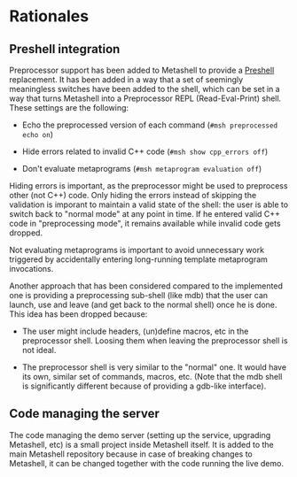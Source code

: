 # Rationales

## Preshell integration

Preprocessor support has been added to Metashell to provide a
[Preshell](https://github.com/sabel83/preshell) replacement. It has been added
in a way that a set of seemingly meaningless switches have been added to the
shell, which can be set in a way that turns Metashell into a Preprocessor REPL
(Read-Eval-Print) shell. These settings are the following:

* Echo the preprocessed version of each command (`#msh preprocessed echo on`)

* Hide errors related to invalid C++ code (`#msh show cpp_errors off`)

* Don't evaluate metaprograms (`#msh metaprogram evaluation off`)

Hiding errors is important, as the preprocessor might be used to preprocess
other (not C++) code. Only hiding the errors instead of skipping the validation
is imporant to maintain a valid state of the shell: the user is able to switch
back to "normal mode" at any point in time. If he entered valid C++ code in
"preprocessing mode", it remains available while invalid code gets dropped.

Not evaluating metaprograms is important to avoid unnecessary work triggered by
accidentally entering long-running template metaprogram invocations.

Another approach that has been considered compared to the implemented one is
providing a preprocessing sub-shell (like mdb) that the user can launch, use and
leave (and get back to the normal shell) once he is done. This idea has been
dropped because:

* The user might include headers, (un)define macros, etc in the preprocessor
  shell. Loosing them when leaving the preprocessor shell is not ideal.

* The preprocessor shell is very similar to the "normal" one. It would have its
  own, similar set of commands, macros, etc. (Note that the mdb shell is
  significantly different because of providing a gdb-like interface).

## Code managing the server

The code managing the demo server (setting up the service, upgrading Metashell,
etc) is a small project inside Metashell itself. It is added to the main
Metashell repository because in case of breaking changes to Metashell, it can be
changed together with the code running the live demo.

